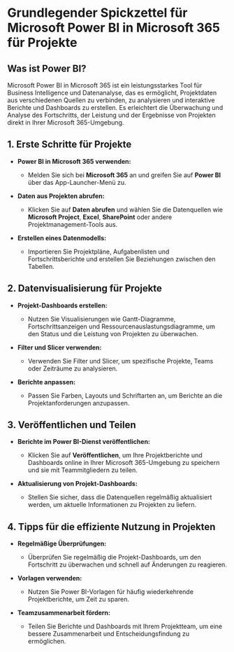 # Grundlegender Spickzettel für Microsoft Power BI in Microsoft 365 für Projekte



## Was ist Power BI?

Microsoft Power BI in Microsoft 365 ist ein leistungsstarkes Tool für Business Intelligence und Datenanalyse, das es ermöglicht, Projektdaten aus verschiedenen Quellen zu verbinden, zu analysieren und interaktive Berichte und Dashboards zu erstellen. Es erleichtert die Überwachung und Analyse des Fortschritts, der Leistung und der Ergebnisse von Projekten direkt in Ihrer Microsoft 365-Umgebung.

## 1. Erste Schritte für Projekte

- **Power BI in Microsoft 365 verwenden:**
  - Melden Sie sich bei **Microsoft 365** an und greifen Sie auf **Power BI** über das App-Launcher-Menü zu.

- **Daten aus Projekten abrufen:**
  - Klicken Sie auf **Daten abrufen** und wählen Sie die Datenquellen wie **Microsoft Project**, **Excel**, **SharePoint** oder andere Projektmanagement-Tools aus.

- **Erstellen eines Datenmodells:**
  - Importieren Sie Projektpläne, Aufgabenlisten und Fortschrittsberichte und erstellen Sie Beziehungen zwischen den Tabellen.

## 2. Datenvisualisierung für Projekte

- **Projekt-Dashboards erstellen:**
  - Nutzen Sie Visualisierungen wie Gantt-Diagramme, Fortschrittsanzeigen und Ressourcenauslastungsdiagramme, um den Status und die Leistung von Projekten zu überwachen.

- **Filter und Slicer verwenden:**
  - Verwenden Sie Filter und Slicer, um spezifische Projekte, Teams oder Zeiträume zu analysieren.

- **Berichte anpassen:**
  - Passen Sie Farben, Layouts und Schriftarten an, um Berichte an die Projektanforderungen anzupassen.

## 3. Veröffentlichen und Teilen

- **Berichte im Power BI-Dienst veröffentlichen:**
  - Klicken Sie auf **Veröffentlichen**, um Ihre Projektberichte und Dashboards online in Ihrer Microsoft 365-Umgebung zu speichern und sie mit Teammitgliedern zu teilen.

- **Aktualisierung von Projekt-Dashboards:**
  - Stellen Sie sicher, dass die Datenquellen regelmäßig aktualisiert werden, um aktuelle Informationen zu Projekten zu liefern.

## 4. Tipps für die effiziente Nutzung in Projekten

- **Regelmäßige Überprüfungen:**
  - Überprüfen Sie regelmäßig die Projekt-Dashboards, um den Fortschritt zu überwachen und schnell auf Änderungen zu reagieren.

- **Vorlagen verwenden:**
  - Nutzen Sie Power BI-Vorlagen für häufig wiederkehrende Projektberichte, um Zeit zu sparen.

- **Teamzusammenarbeit fördern:**
  - Teilen Sie Berichte und Dashboards mit Ihrem Projektteam, um eine bessere Zusammenarbeit und Entscheidungsfindung zu ermöglichen.
